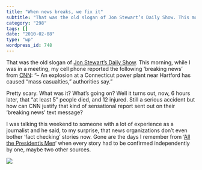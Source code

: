 ```yaml
---
title: "When news breaks, we fix it"
subtitle: "That was the old slogan of Jon Stewart’s Daily Show. This morning, w..."
category: "298"
tags: []
date: "2010-02-08"
type: "wp"
wordpress_id: 748
---
```

That was the old slogan of [Jon Stewart’s Daily Show](http://www.thedailyshow.com/). This morning, while I was in a meeting, my cell phone reported the following ‘breaking news’ from [CNN](http://www.cnn.com/):
“– An explosion at a Connecticut power plant near Hartford has caused “mass casualties,” authorities say.”

Pretty scary. What was it? What’s going on? Well it turns out, now, 6 hours later, that “at least 5” people died, and 12 injured. Still a serious accident but how can CNN justify that kind of sensational report sent out on their ‘breaking news’ text message?

I was talking this weekend to someone with a lot of experience as a journalist and he said, to my surprise, that news organizations don’t even bother ‘fact checking’ stories now. Gone are the days I remember from ‘[All the President’s Men](http://www.imdb.com/title/tt0074119/)‘ when every story had to be confirmed independently by one, maybe two other sources. 

![](https://i0.wp.com/img.zemanta.com/pixy.gif?w=584)